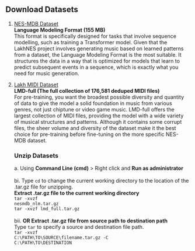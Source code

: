 ## Download Datasets
1. [NES-MDB Dataset](https://github.com/suhree777/AAI2002-ITP/blob/main/Project_v2_1/nesmdb_nlm.tar.gz)<br />
   **Language Modeling Format (155 MB)** <br />
   This format is specifically designed for tasks that involve sequence modelling, such as training a Transformer model. Given that the LakhNES project involves generating music based on learned patterns from a dataset, the Language Modeling Format is the most suitable. It structures the data in a way that is optimized for models that learn to predict subsequent events in a sequence, which is exactly what you need for music generation.

2. [Lakh MIDI Dataset](https://github.com/suhree777/AAI2002-ITP/blob/main/Project_v2_1/lmd_full.tar.gz)<br />
   **LMD-full (The full collection of 176,581 deduped MIDI files)** <br />
   For pre-training, you want the broadest possible diversity and quantity of data to give the model a solid foundation in music from various genres, not just chiptune or video game music. LMD-full offers the largest collection of MIDI files, providing the model with a wide variety of musical structures and patterns. Although it contains some corrupt files, the sheer volume and diversity of the dataset make it the best choice for pre-training before fine-tuning on the more specific NES-MDB dataset.

   ### Unzip Datasets
   a. Using **Command Line (cmd)** > Right click and **Run as administrator** <br /><br />
   bi. Type <code>cd</code> to change the current working directory to the location of the .tar.gz file for unzipping. <br />
   **Extract .tar.gz file to the current working directory** <br />
   <code>tar -xvzf nesmdb_nlm.tar.gz</code> <br />
   <code>tar -xvzf lmd_full.tar.gz</code> <br /><br />
   bii. **OR Extract .tar.gz file from source path to destination path** <br />
   Type <code>tar</code> to specify a source and destination file path. <br />
   <code>tar -xvzf C:\PATH\TO\SOURCE\filename.tar.gz -C C:\PATH\TO\DESTINATION</code>
   
   
   
